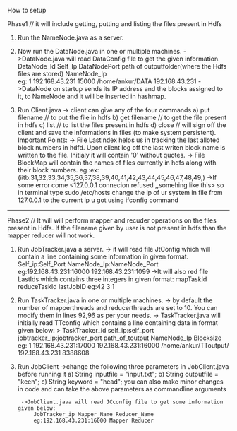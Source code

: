 How to setup

Phase1  // it will include getting, putting and listing the files present in Hdfs 
1) Run the NameNode.java as a server.
2) Now run the DataNode.java in one or multiple machines.
	->DataNode.java will read DataConfig file to get the given information.
		DataNode_Id Self_Ip DataNodePort path of outputfolder(where the Hdfs files are stored) NameNode_Ip	
		eg: 1 192.168.43.231 15000 /home/ankur/DATA 192.168.43.231
	->DataNode on startup sends its IP address and the blocks assigned to it,  to NameNode and it will be inserted in hashmap. 

3) Run Client.java
   -> client can give any of the four commands
     a) put filename  // to put the file in hdfs 
     b) get filename  // to get the file present in hdfs
     c) list          // to list the files present in hdfs
     d) close         // will sign off the client and save the informations in files (to make system persistent).
 Important Points:
 -> File LastIndex helps us in tracking the last alloted block numbers in hdfd. Upon client log off the last writen block name is written          to 	    the file. Initialy it will contain '0' without quotes. 
-> File BlockMap will contain the names of files currently in hdfs along with their block numbers.
   eg :ex:(iitb:31,32,33,34,35,36,37,38,39,40,41,42,43,44,45,46,47,48,49,)
->If some error come <127.0.0.1 connecion refused ,,somehing like this> so in terminal type sudo /etc/hosts
     change the ip of ur system in file from 127.0.0.1 to the current ip u got using ifconfig command
--------------------------

Phase2 // It will will perform mapper and recuder operations on the files present in Hdfs. If the filename given by user is not present in hdfs than the mapper reducer will not work.

1) Run JobTracker.java a server.
	-> it will read file JtConfig which will contain a line containing some information in given format.
		Self_ip:Self_Port NameNode_Ip:NameNode_Port
		eg:192.168.43.231:16000 192.168.43.231:1099 
	->It will also red file LastIds which contains three integers in given format:
		mapTaskId reduceTaskId	lastJobID
		eg:42 3 1

2) Run TaskTracker.java in one or multiple machines.
		-> by default the number of mapperthreads and reducerthreads are set to 10. You can modify them in lines 92,96 as per your needs.
		-> TaskTracker.java will initially read TTconfig which contains a line containing data in format given below:
				> TaskTracker_id self_ip:self_port jobtracker_ip:jobtracker_port path_of_toutput NameNode_Ip Blocksize
				eg: 1 192.168.43.231:17000 192.168.43.231:16000 /home/ankur/TToutput/ 192.168.43.231 8388608
3) Run JobClient
		->change the following three parameters in JobClient.java before running it
			a)	String inputfile = "input.txt";
			b)	String outputfile = "keen";
			c)	String keyword = "head";
			you can also make minor changes in code and can take the above parameters as commandline arguments
			
		->JobClient.java will read JCconfig file to get some information given below: 	
			JobTracker_ip Mapper_Name Reducer_Name
			eg:192.168.43.231:16000 Mapper Reducer
			 	


				

